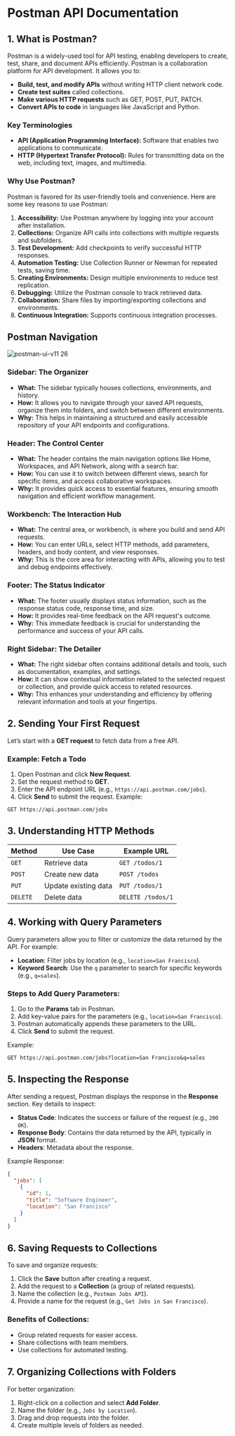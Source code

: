 # Postman API Documentation

## 1. What is Postman?
Postman is a widely-used tool for API testing, enabling developers to create, test, share, and document APIs efficiently. Postman is a collaboration platform for API development. It allows you to:
- **Build, test, and modify APIs** without writing HTTP client network code.
- **Create test suites** called collections.
- **Make various HTTP requests** such as GET, POST, PUT, PATCH.
- **Convert APIs to code** in languages like JavaScript and Python.

### Key Terminologies
- **API (Application Programming Interface):** Software that enables two applications to communicate.
- **HTTP (Hypertext Transfer Protocol):** Rules for transmitting data on the web, including text, images, and multimedia.

### Why Use Postman?
Postman is favored for its user-friendly tools and convenience. Here are some key reasons to use Postman:

1. **Accessibility:** Use Postman anywhere by logging into your account after installation.
2. **Collections:** Organize API calls into collections with multiple requests and subfolders.
3. **Test Development:** Add checkpoints to verify successful HTTP responses.
4. **Automation Testing:** Use Collection Runner or Newman for repeated tests, saving time.
5. **Creating Environments:** Design multiple environments to reduce test replication.
6. **Debugging:** Utilize the Postman console to track retrieved data.
7. **Collaboration:** Share files by importing/exporting collections and environments.
8. **Continuous Integration:** Supports continuous integration processes.

## Postman Navigation
![postman-ui-v11 26](https://github.com/user-attachments/assets/c7e81d08-bbcd-4661-8df3-f5af9bc63a7d)
<br>
### **Sidebar: The Organizer**
- **What:** The sidebar typically houses collections, environments, and history.
- **How:** It allows you to navigate through your saved API requests, organize them into folders, and switch between different environments.
- **Why:** This helps in maintaining a structured and easily accessible repository of your API endpoints and configurations.

### **Header: The Control Center**
- **What:** The header contains the main navigation options like Home, Workspaces, and API Network, along with a search bar.
- **How:** You can use it to switch between different views, search for specific items, and access collaborative workspaces.
- **Why:** It provides quick access to essential features, ensuring smooth navigation and efficient workflow management.

### **Workbench: The Interaction Hub**
- **What:** The central area, or workbench, is where you build and send API requests.
- **How:** You can enter URLs, select HTTP methods, add parameters, headers, and body content, and view responses.
- **Why:** This is the core area for interacting with APIs, allowing you to test and debug endpoints effectively.

### **Footer: The Status Indicator**
- **What:** The footer usually displays status information, such as the response status code, response time, and size.
- **How:** It provides real-time feedback on the API request's outcome.
- **Why:** This immediate feedback is crucial for understanding the performance and success of your API calls.

### **Right Sidebar: The Detailer**
- **What:** The right sidebar often contains additional details and tools, such as documentation, examples, and settings.
- **How:** It can show contextual information related to the selected request or collection, and provide quick access to related resources.
- **Why:** This enhances your understanding and efficiency by offering relevant information and tools at your fingertips.


## 2. Sending Your First Request
Let’s start with a **GET request** to fetch data from a free API.  

### Example: Fetch a Todo
1. Open Postman and click **New Request**.
2. Set the request method to **GET**.
3. Enter the API endpoint URL (e.g., `https://api.postman.com/jobs`).
4. Click **Send** to submit the request. 
Example:
```plaintext
GET https://api.postman.com/jobs
```

## 3. Understanding HTTP Methods
| Method  | Use Case                     | Example URL                          |
|---------|------------------------------|---------------------------------------|
| `GET`   | Retrieve data                | `GET /todos/1`                        |
| `POST`  | Create new data              | `POST /todos`                         |
| `PUT`   | Update existing data         | `PUT /todos/1`                        |
| `DELETE`| Delete data                  | `DELETE /todos/1`                     |

## 4. Working with Query Parameters
Query parameters allow you to filter or customize the data returned by the API. For example:
- **Location**: Filter jobs by location (e.g., `location=San Francisco`).
- **Keyword Search**: Use the `q` parameter to search for specific keywords (e.g., `q=sales`).

### Steps to Add Query Parameters:
1. Go to the **Params** tab in Postman.
2. Add key-value pairs for the parameters (e.g., `location=San Francisco`).
3. Postman automatically appends these parameters to the URL.
4. Click **Send** to submit the request.

Example:
```plaintext
GET https://api.postman.com/jobs?location=San Francisco&q=sales
```

## 5. Inspecting the Response
After sending a request, Postman displays the response in the **Response** section. Key details to inspect:
- **Status Code**: Indicates the success or failure of the request (e.g., `200 OK`).
- **Response Body**: Contains the data returned by the API, typically in **JSON** format.
- **Headers**: Metadata about the response.

Example Response:
```json
{
  "jobs": [
    {
      "id": 1,
      "title": "Software Engineer",
      "location": "San Francisco"
    }
  ]
}
```

## 6. Saving Requests to Collections
To save and organize requests:
1. Click the **Save** button after creating a request.
2. Add the request to a **Collection** (a group of related requests).
3. Name the collection (e.g., `Postman Jobs API`).
4. Provide a name for the request (e.g., `Get Jobs in San Francisco`).

### Benefits of Collections:
- Group related requests for easier access.
- Share collections with team members.
- Use collections for automated testing.

## 7. Organizing Collections with Folders
For better organization:
1. Right-click on a collection and select **Add Folder**.
2. Name the folder (e.g., `Jobs by Location`).
3. Drag and drop requests into the folder.
4. Create multiple levels of folders as needed.

